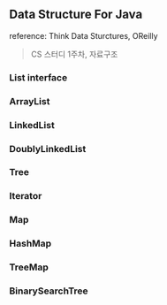 ## Data Structure For Java
reference: Think Data Sturctures, OReilly  
> CS 스터디 1주차, 자료구조

### List interface

### ArrayList


### LinkedList


### DoublyLinkedList


### Tree


### Iterator


### Map


### HashMap


### TreeMap


### BinarySearchTree

